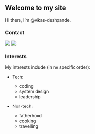 <!-- <p align="left"><img align="center" alt="visitors" src="https://visitor-badge.glitch.me/badge?page_id=vikas-deshpande.vikas-deshpande.github.io/README.md"/></p> -->

<!-- ![visitors](https://visitor-badge.glitch.me/badge?page_id=vikas-deshpande.vikas-deshpande.github.io&left_color=blue&right_color=red)-->

## Welcome to my site

Hi there, I’m @vikas-deshpande.

### Contact
<a href="https://www.linkedin.com/in/videshpande/" target="_blank" rel="noopener noreferrer"><img src="https://img.shields.io/badge/-Linkedin-0077B5?style=flat-square&logo=Linkedin&logoColor=white"/></a>
<a href="mailto:vikas0913@gmail.com" target="_blank" rel="noopener noreferrer"><img src="https://img.shields.io/badge/Gmail-D14836?style=flat-square&logo=gmail&logoColor=white"/></a>

### Interests

My interests include (in no specific order):
* Tech:
  * coding
  * system design
  * leadership

* Non-tech:
  * fatherhood
  * cooking
  * travelling

<!---
vikas-deshpande/vikas-deshpande is a ✨ special ✨ repository because its `README.md` (this file) appears on your GitHub profile.
You can click the Preview link to take a look at your changes.
--->
